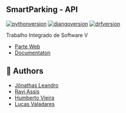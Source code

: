 ## SmartParking - API

[![pythonversion]][python]
[![djangoversion]][django]
[![drfversion]][drf]


Trabalho Integrado de Software V
- [Parte Web](https://github.com/JonathasSL/SmartParking-web)
- [Documentaton]()


## :busts_in_silhouette: Authors
- [Jônathas Leandro](https://github.com/JonathasSL)
- [Ravi Assis](https://github.com/raviassis)
- [Humberto Vieira](https://github.com/H1bertto)
- [Lucas Valadares](https://github.com/lucasmhv)


[pythonversion]: https://img.shields.io/badge/Python-v3.7-%23244e71.svg
[python]: https://www.python.org/downloads/
[djangoversion]: https://img.shields.io/badge/Django-v3.0-%230C4B33.svg
[django]: https://docs.djangoproject.com/en/3.0/
[drfversion]: https://img.shields.io/badge/Django%20Rest%20Framework-v3.11-%23A30000.svg
[drf]: https://www.django-rest-framework.org/
